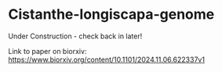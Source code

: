 # Cistanthe-longiscapa-genome


Under Construction - check back in later!

Link to paper on biorxiv: https://www.biorxiv.org/content/10.1101/2024.11.06.622337v1
